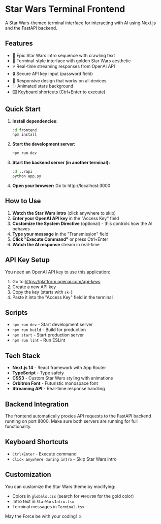 # Star Wars Terminal Frontend

A Star Wars-themed terminal interface for interacting with AI using Next.js and the FastAPI backend.

## Features

- 🌟 Epic Star Wars intro sequence with crawling text
- 🤖 Terminal-style interface with golden Star Wars aesthetic
- ⚡ Real-time streaming responses from OpenAI API
- 🔒 Secure API key input (password field)
- 🎯 Responsive design that works on all devices
- ✨ Animated stars background
- ⌨️ Keyboard shortcuts (Ctrl+Enter to execute)

## Quick Start

1. **Install dependencies:**
   ```bash
   cd frontend
   npm install
   ```

2. **Start the development server:**
   ```bash
   npm run dev
   ```

3. **Start the backend server (in another terminal):**
   ```bash
   cd ../api
   python app.py
   ```

4. **Open your browser:**
   Go to http://localhost:3000

## How to Use

1. **Watch the Star Wars intro** (click anywhere to skip)
2. **Enter your OpenAI API key** in the "Access Key" field
3. **Customize the System Directive** (optional) - this controls how the AI behaves
4. **Type your message** in the "Transmission" field
5. **Click "Execute Command"** or press Ctrl+Enter
6. **Watch the AI response** stream in real-time

## API Key Setup

You need an OpenAI API key to use this application:

1. Go to https://platform.openai.com/api-keys
2. Create a new API key
3. Copy the key (starts with `sk-`)
4. Paste it into the "Access Key" field in the terminal

## Scripts

- `npm run dev` - Start development server
- `npm run build` - Build for production
- `npm start` - Start production server
- `npm run lint` - Run ESLint

## Tech Stack

- **Next.js 14** - React framework with App Router
- **TypeScript** - Type safety
- **CSS3** - Custom Star Wars styling with animations
- **Orbitron Font** - Futuristic monospace font
- **Streaming API** - Real-time response handling

## Backend Integration

The frontend automatically proxies API requests to the FastAPI backend running on port 8000. Make sure both servers are running for full functionality.

## Keyboard Shortcuts

- `Ctrl+Enter` - Execute command
- `Click anywhere during intro` - Skip Star Wars intro

## Customization

You can customize the Star Wars theme by modifying:
- Colors in `globals.css` (search for `#FFD700` for the gold color)
- Intro text in `StarWarsIntro.tsx`
- Terminal messages in `Terminal.tsx`

May the Force be with your coding! ⚔️